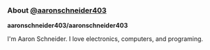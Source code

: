 ### About [@aaronschneider403](https://github.com/aaronschneider403)

**aaronschneider403/aaronschneider403**

I'm Aaron Schneider. I love electronics, computers, and programing.

